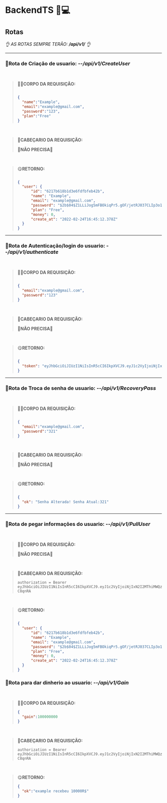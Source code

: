 # **BackendTS** 🎢💻

## **Rotas**

_👌 AS ROTAS SEMPRE TERÃO: **/api/v1/** 👌_

----
### **📍Rota de Criação de usuario:** --_/api/v1/CreateUser_

<br>

>💂‍♀️**CORPO DA REQUISIÇÃO:**
>    
>```json
>
>{
>	"name":"Example",
>	"email":"example@gmail.com",
>	"password":"123",
>	"plan":"Free"
>}
>
>```

<br>

>🤯**CABEÇARIO DA REQUISIÇÃO:**
>
>**🤠NÃO PRECISA🤠**

<br>

>😋**RETORNO:**
>```json
>
>{
>	"user": {
>		"id": "6217b618b1d3e6fdfbfeb42b",
>		"name": "Example",
>		"email": "example@gmail.com",
>		"password": "$2b$04$Z1LLiJog5mFBOkiqPr5.gOF/jetRJ037CLIp3o1JIx4sbeqeHNCwa",
>		"plan": "Free",
>		"money": 0,
>		"create_at": "2022-02-24T16:45:12.378Z"
>	}
>}
>
>```

---
### **📍Rota de Autenticação/login do usuario:** --_/api/v1/authenticate_

<br>

>💂‍♀️**CORPO DA REQUISIÇÃO:**
>    
>```json
>
>{
>	"email":"example@gmail.com",
>	"password":"123"
>}
>
>```

<br>

>🤯**CABEÇARIO DA REQUISIÇÃO:**
>
>**🤠NÃO PRECISA🤠**

<br>

>😋**RETORNO:**
>```json
>
>{
>	"token": "eyJhbGciOiJIUzI1NiIsInR5cCI6IkpXVCJ9.eyJ1c2VyIjoiNjIxN2I2MThiMWQzZTZmZGZiZmViNDJiIiwiaWF0IjoxNjQ1NzIzNjU1LCJleHAiOjE2NDYzMjg0NTUsInN1YiI6IjYyMTdiNjE4YjFkM2U2ZmRmYmZlYjQyYiJ9.QnQid1IonxHVLySa541cRBwFdKFHm7sSpGbv-C8qnRA"
>}
>
>```
---
### **📍Rota de Troca de senha de usuario:** --_/api/v1/RecoveryPass_

<br>

>💂‍♀️**CORPO DA REQUISIÇÃO:**
>    
>```json
>
>{
>	"email":"example@gmail.com",
>	"password":"321"
>}
>
>```

<br>

>🤯**CABEÇARIO DA REQUISIÇÃO:**
>
>**🤠NÃO PRECISA🤠**

<br>

>😋**RETORNO:**
>```json
>
>{
>	"ok": "Senha Alterada! Senha Atual:321"
>}
>
>```
---
### **📍Rota de pegar informações do usuario:** --_/api/v1/PullUser_

<br>

>💂‍♀️**CORPO DA REQUISIÇÃO:**
>
>**🤠NÃO PRECISA🤠**

<br>

>🤯**CABEÇARIO DA REQUISIÇÃO:**
>
>```
>authorization = Bearer eyJhbGciOiJIUzI1NiIsInR5cCI6IkpXVCJ9.eyJ1c2VyIjoiNjIxN2I2MThiMWQzZTZmZGZiZmViNDJiIiwiaWF0IjoxNjQ1NzIzNjU1LCJleHAiOjE2NDYzMjg0NTUsInN1YiI6IjYyMTdiNjE4YjFkM2U2ZmRmYmZlYjQyYiJ9.QnQid1IonxHVLySa541cRBwFdKFHm7sSpGbv-C8qnRA
>```

<br>

>😋**RETORNO:**
>```json
>
>{
>	"user": {
>		"id": "6217b618b1d3e6fdfbfeb42b",
>		"name": "Example",
>		"email": "example@gmail.com",
>		"password": "$2b$04$Z1LLiJog5mFBOkiqPr5.gOF/jetRJ037CLIp3o1JIx4sbeqeHNCwa",
>		"plan": "Free",
>		"money": 0,
>		"create_at": "2022-02-24T16:45:12.378Z"
>	}
>}
>
>```

### **📍Rota para dar dinherio ao usuario:** --_/api/v1/Gain_

<br>

>💂‍♀️**CORPO DA REQUISIÇÃO:**
>```json
>{
>	"gain":100000000
>}
>```


<br>

>🤯**CABEÇARIO DA REQUISIÇÃO:**
>
>```
>authorization = Bearer eyJhbGciOiJIUzI1NiIsInR5cCI6IkpXVCJ9.eyJ1c2VyIjoiNjIxN2I2MThiMWQzZTZmZGZiZmViNDJiIiwiaWF0IjoxNjQ1NzIzNjU1LCJleHAiOjE2NDYzMjg0NTUsInN1YiI6IjYyMTdiNjE4YjFkM2U2ZmRmYmZlYjQyYiJ9.QnQid1IonxHVLySa541cRBwFdKFHm7sSpGbv-C8qnRA
>```

<br>

>😋**RETORNO:**
>```json
>{
>	"ok":"example recebeu 10000R$"
>}
>```

